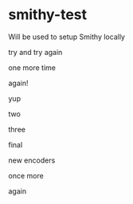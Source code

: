 # smithy-test
Will be used to setup Smithy locally

try and try again

one more time

again!

yup

two

three

final

new encoders

once more

again